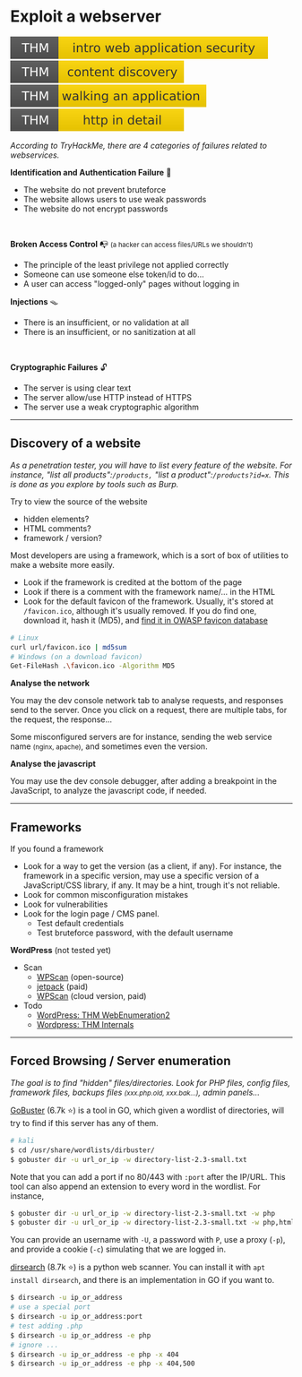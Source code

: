 # Exploit a webserver

[![introwebapplicationsecurity](../../_badges/introwebapplicationsecurity.svg)](https://tryhackme.com/room/introwebapplicationsecurity)
[![contentdiscovery](../../_badges/contentdiscovery.svg)](https://tryhackme.com/room/contentdiscovery)
[![walkinganapplication](../../_badges/walkinganapplication.svg)](https://tryhackme.com/room/walkinganapplication)
[![httpindetail](../../_badges/httpindetail.svg)](https://tryhackme.com/room/httpindetail)

*According to TryHackMe, there are 4 categories of failures related to webservices.*

<div class="row row-cols-md-2"><div>

**Identification and Authentication Failure** 🔑

* The website do not prevent bruteforce
* The website allows users to use weak passwords
* The website do not encrypt passwords
	
<br>

**Broken Access Control** 📭 <small>(a hacker can access files/URLs we shouldn't)</small>

* The principle of the least privilege not applied correctly
* Someone can use someone else token/id to do...
* A user can access "logged-only" pages without logging in
</div><div>

**Injections** 🪤

* There is an insufficient, or no validation at all
* There is an insufficient, or no sanitization at all

<p>&nbsp;</p>

**Cryptographic Failures** 🔓

* The server is using clear text
* The server allow/use HTTP instead of HTTPS
* The server use a weak cryptographic algorithm
</div></div>

<hr class="sl">

## Discovery of a website

*As a penetration tester, you will have to list every feature of the website. For instance, "list all products":`/products,` "list a product":`/products?id=x`. This is done as you explore by tools such as Burp.*

<div class="row row-cols-md-2"><div>

Try to view the source of the website

* hidden elements?
* HTML comments?
* framework / version?

Most developers are using a framework, which is a sort of box of utilities to make a website more easily.

* Look if the framework is credited at the bottom of the page
* Look if there is a comment with the framework name/... in the HTML
* Look for the default favicon of the framework. Usually, it's stored at `/favicon.ico`, although it's usually removed. If you do find one, download it, hash it (MD5), and [find it in OWASP favicon database](https://wiki.owasp.org/index.php/OWASP_favicon_database)

```bash
# Linux
curl url/favicon.ico | md5sum
# Windows (on a download favicon)
Get-FileHash .\favicon.ico -Algorithm MD5
```
</div><div>

**Analyse the network**

You may the dev console network tab to analyse requests, and responses send to the server. Once you click on a request, there are multiple tabs, for the request, the response...

Some misconfigured servers are for instance, sending the web service name <small>(nginx, apache)</small>, and sometimes even the version.

**Analyse the javascript**

You may use the dev console debugger, after adding a breakpoint in the JavaScript, to analyze the javascript code, if needed.
</div></div>

<hr class="sr">

## Frameworks

<div class="row row-cols-md-2"><div>

If you found a framework

* Look for a way to get the version (as a client, if any). For instance, the framework in a specific version, may use a specific version of a JavaScript/CSS library, if any. It may be a hint, trough it's not reliable.
* Look for common misconfiguration mistakes
* Look for vulnerabilities
* Look for the login page / CMS panel. 
  * Test default credentials
  * Test bruteforce password, with the default username
</div><div>

**WordPress** (not tested yet)

* Scan
  * [WPScan](https://github.com/wpscanteam/wpscan) (open-source)
  * [jetpack](https://jetpack.com/) (paid)
  * [WPScan](https://wpscan.com/) (cloud version, paid)
* Todo
  * [WordPress: THM WebEnumeration2](https://medium.com/@edwinngugi149/wordpress-hacking-tryhackme-write-up-1c895a1822b)
  * [Wordpress: THM Internals](https://medium.com/swlh/tryhackme-internal-walkthrough-fdc6c4b569bd)
</div></div>

<hr class="sl">

## Forced Browsing / Server enumeration

*The goal is to find "hidden" files/directories. Look for PHP files, config files, framework files, backups files <small>(xxx.php.old, xxx.bak...)</small>, admin panels...*

<div class="row row-cols-md-2"><div>

[GoBuster](https://github.com/OJ/gobuster) (6.7k ⭐) is a tool in GO, which given a wordlist of directories, will try to find if this server has any of them.

```bash
# kali
$ cd /usr/share/wordlists/dirbuster/
$ gobuster dir -u url_or_ip -w directory-list-2.3-small.txt
```

Note that you can add a port if no 80/443 with `:port` after the IP/URL. This tool can also append an extension to every word in the wordlist. For instance,

```bash
$ gobuster dir -u url_or_ip -w directory-list-2.3-small.txt -w php
$ gobuster dir -u url_or_ip -w directory-list-2.3-small.txt -w php,html
```

You can provide an username with `-U`, a password with `P`, use a proxy <nobr>(`-p`)</nobr>, and provide a cookie (`-c`) simulating that we are logged in.
</div><div>

[dirsearch](https://github.com/maurosoria/dirsearch) (8.7k ⭐) is a python web scanner. You can install it with `apt install dirsearch`, and there is an implementation in GO if you want to.

```bash
$ dirsearch -u ip_or_address
# use a special port
$ dirsearch -u ip_or_address:port
# test adding .php
$ dirsearch -u ip_or_address -e php
# ignore ...
$ dirsearch -u ip_or_address -e php -x 404
$ dirsearch -u ip_or_address -e php -x 404,500
```
</div></div>